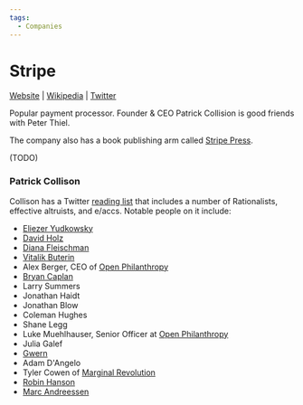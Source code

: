 ```yaml
---
tags:
  - Companies
---
```

# Stripe
[Website]() | [Wikipedia]() |  [Twitter]()

Popular payment processor. Founder & CEO Patrick Collision is good friends with Peter Thiel.

The company also has a book publishing arm called [Stripe Press]().

(TODO)

### Patrick Collison

Collison has a Twitter [reading list](https://x.com/i/lists/810352678735781888/members) that includes a number of Rationalists, effective altruists, and e/accs. Notable people on it include:
- [Eliezer Yudkowsky](../../People/Eliezer%20Yudkowsky.md)
- [David Holz](../../People/David%20Holz.md)
- [Diana Fleischman](../../People/Diana%20Fleischman.md)
- [Vitalik Buterin](../Avant-Gardea%20Arriere-Gardea/Vitalik%20Buterin.md)
- Alex Berger, CEO of [Open Philanthropy](../Avant-Gardea%20Arriere-Gardea/Open%20Philanthropy.md)
- [Bryan Caplan](../Neoliberia/Bet%20On%20It.md)
- Larry Summers
- Jonathan Haidt
- Jonathan Blow
- Coleman Hughes
- Shane Legg
- Luke Muehlhauser, Senior Officer at [Open Philanthropy](../Avant-Gardea%20Arriere-Gardea/Open%20Philanthropy.md)
- Julia Galef
- [Gwern](../Lesser%20Wrongia/Gwern.md)
- Adam D'Angelo
- Tyler Cowen of [Marginal Revolution](../Neoliberia/Marginal%20Revolution.md)
- [Robin Hanson](../Sufferia%20Cynicia%20Psychonaut%20Bay/Cynicia/Overcoming%20Bias.md)
- [Marc Andreessen](../../People/Marc%20Andreessen.md)
